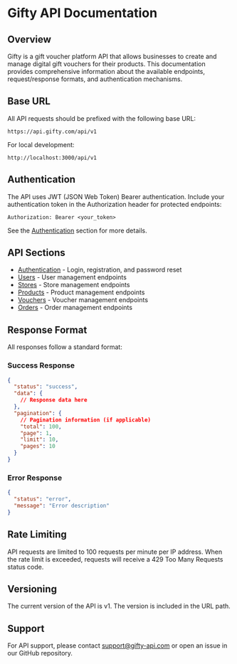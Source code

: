 # Gifty API Documentation

## Overview

Gifty is a gift voucher platform API that allows businesses to create and manage digital gift vouchers for their products. This documentation provides comprehensive information about the available endpoints, request/response formats, and authentication mechanisms.

## Base URL

All API requests should be prefixed with the following base URL:

```
https://api.gifty.com/api/v1
```

For local development:

```
http://localhost:3000/api/v1
```

## Authentication

The API uses JWT (JSON Web Token) Bearer authentication. Include your authentication token in the Authorization header for protected endpoints:

```
Authorization: Bearer <your_token>
```

See the [Authentication](./authentication.md) section for more details.

## API Sections

- [Authentication](./authentication.md) - Login, registration, and password reset
- [Users](./users.md) - User management endpoints
- [Stores](./stores.md) - Store management endpoints
- [Products](./products.md) - Product management endpoints
- [Vouchers](./vouchers.md) - Voucher management endpoints
- [Orders](./orders.md) - Order management endpoints

## Response Format

All responses follow a standard format:

### Success Response

```json
{
  "status": "success",
  "data": {
    // Response data here
  },
  "pagination": {
    // Pagination information (if applicable)
    "total": 100,
    "page": 1,
    "limit": 10,
    "pages": 10
  }
}
```

### Error Response

```json
{
  "status": "error",
  "message": "Error description"
}
```

## Rate Limiting

API requests are limited to 100 requests per minute per IP address. When the rate limit is exceeded, requests will receive a 429 Too Many Requests status code.

## Versioning

The current version of the API is v1. The version is included in the URL path.

## Support

For API support, please contact support@gifty-api.com or open an issue in our GitHub repository. 